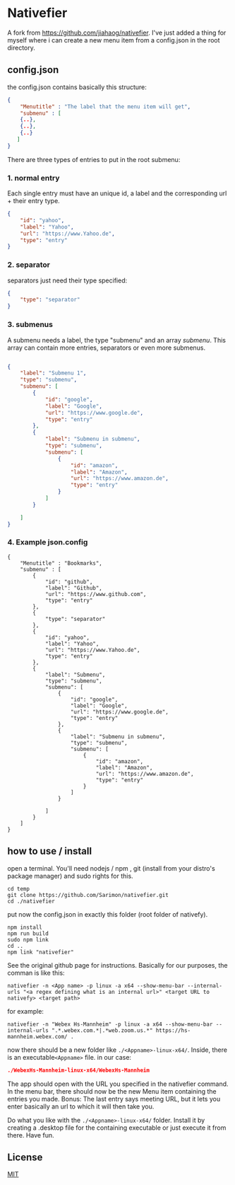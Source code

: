 # Nativefier

A fork from https://github.com/jiahaog/nativefier. I've just added a thing for myself where i can create a new menu item from a config.json in the root directory.

## config.json

the config.json contains basically this structure:

```json
{
    "Menutitle" : "The label that the menu item will get",
    "submenu" : [
    {..},
    {..},
    {..}
   ]
}
```

There are three types of entries to put in the root submenu:
### 1. normal entry 
Each single entry must have an unique id, a label and the corresponding url + their entry type.
```json
{
    "id": "yahoo",
    "label": "Yahoo",
    "url": "https://www.Yahoo.de",
    "type": "entry"
}
```
### 2. separator
separators just need their type specified:
```json
{
    "type": "separator"
}
```
### 3. submenus
A submenu needs a label, the type "submenu" and an array *submenu*. This array can contain more entries, separators or even more submenus.
```json

{
    "label": "Submenu 1",
    "type": "submenu",
    "submenu": [
        {
            "id": "google",
            "label": "Google",
            "url": "https://www.google.de",
            "type": "entry"
        },
        {
            "label": "Submenu in submenu",
            "type": "submenu",
            "submenu": [
                {
                    "id": "amazon",
                    "label": "Amazon",
                    "url": "https://www.amazon.de",
                    "type": "entry"
                }
            ]
        }

    ]
}
``` 

### 4. Example json.config

```
{
    "Menutitle" : "Bookmarks",
    "submenu" : [
        {
            "id": "github",
            "label": "Github",
            "url": "https://www.github.com",
            "type": "entry"
        },
        {
            "type": "separator"
        },
        {
            "id": "yahoo",
            "label": "Yahoo",
            "url": "https://www.Yahoo.de",
            "type": "entry"
        },
        {
            "label": "Submenu",
            "type": "submenu",
            "submenu": [
                {
                    "id": "google",
                    "label": "Google",
                    "url": "https://www.google.de",
                    "type": "entry"
                },
                {
                    "label": "Submenu in submenu",
                    "type": "submenu",
                    "submenu": [
                        {
                            "id": "amazon",
                            "label": "Amazon",
                            "url": "https://www.amazon.de",
                            "type": "entry"
                        }
                    ]
                }

            ]
        }
    ]
}
```

## how to use / install

open a terminal. You'll need nodejs / npm , git (install from your distro's package manager) and sudo rights for this. 
```mkdir temp
cd temp
git clone https://github.com/Sarimon/nativefier.git
cd ./nativefier
``` 
put now the config.json in exactly this folder (root folder of nativefy).

```
npm install
npm run build
sudo npm link
cd ..
npm link "nativefier"
``` 

See the original github page for instructions. Basically for our purposes, the comman is like this:
```
nativefier -n <App name> -p linux -a x64 --show-menu-bar --internal-urls "<a regex defining what is an internal url>" <target URL to nativefy> <target path>
``` 
for example:

```
nativefier -n "Webex Hs-Mannheim" -p linux -a x64 --show-menu-bar --internal-urls ".*.webex.com.*|.*web.zoom.us.*" https://hs-mannheim.webex.com/ . 
```

now there should be a new folder like ``./<Appname>-linux-x64/``. Inside, there is an executable``<Appname>`` file. in our case:

```json
./WebexHs-Mannheim-linux-x64/WebexHs-Mannheim 
```

The app should open with the URL you specified in the nativefier command. In the menu bar, there should now be the new Menu item containing the entries you made.
Bonus: The last entry says meeting URL, but it lets you enter basically an url to which it will then take you.  

Do what you like with the ``./<Appname>-linux-x64/`` folder. Install it by creating a .desktop file for the containing executable or just execute it from there.  Have fun.

## License

[MIT](LICENSE.md)
